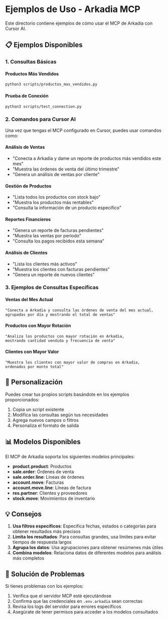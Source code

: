 # Ejemplos de Uso - Arkadia MCP

Este directorio contiene ejemplos de cómo usar el MCP de Arkadia con Cursor AI.

## 📋 Ejemplos Disponibles

### 1. Consultas Básicas

#### Productos Más Vendidos
```bash
python3 scripts/productos_mas_vendidos.py
```

#### Prueba de Conexión
```bash
python3 scripts/test_connection.py
```

### 2. Comandos para Cursor AI

Una vez que tengas el MCP configurado en Cursor, puedes usar comandos como:

#### Análisis de Ventas
- "Conecta a Arkadia y dame un reporte de productos más vendidos este mes"
- "Muestra las órdenes de venta del último trimestre"
- "Genera un análisis de ventas por cliente"

#### Gestión de Productos
- "Lista todos los productos con stock bajo"
- "Muestra los productos más rentables"
- "Consulta la información de un producto específico"

#### Reportes Financieros
- "Genera un reporte de facturas pendientes"
- "Muestra las ventas por período"
- "Consulta los pagos recibidos esta semana"

#### Análisis de Clientes
- "Lista los clientes más activos"
- "Muestra los clientes con facturas pendientes"
- "Genera un reporte de nuevos clientes"

### 3. Ejemplos de Consultas Específicas

#### Ventas del Mes Actual
```
"Conecta a Arkadia y consulta las órdenes de venta del mes actual, 
agrupadas por día y mostrando el total de ventas"
```

#### Productos con Mayor Rotación
```
"Analiza los productos con mayor rotación en Arkadia, 
mostrando cantidad vendida y frecuencia de venta"
```

#### Clientes con Mayor Valor
```
"Muestra los clientes con mayor valor de compras en Arkadia, 
ordenados por monto total"
```

## 🔧 Personalización

Puedes crear tus propios scripts basándote en los ejemplos proporcionados:

1. Copia un script existente
2. Modifica las consultas según tus necesidades
3. Agrega nuevos campos o filtros
4. Personaliza el formato de salida

## 📊 Modelos Disponibles

El MCP de Arkadia soporta los siguientes modelos principales:

- **product.product**: Productos
- **sale.order**: Órdenes de venta
- **sale.order.line**: Líneas de órdenes
- **account.move**: Facturas
- **account.move.line**: Líneas de factura
- **res.partner**: Clientes y proveedores
- **stock.move**: Movimientos de inventario

## 💡 Consejos

1. **Usa filtros específicos**: Especifica fechas, estados o categorías para obtener resultados más precisos
2. **Limita los resultados**: Para consultas grandes, usa límites para evitar tiempos de respuesta largos
3. **Agrupa los datos**: Usa agrupaciones para obtener resúmenes más útiles
4. **Combina modelos**: Relaciona datos de diferentes modelos para análisis más completos

## 🐛 Solución de Problemas

Si tienes problemas con los ejemplos:

1. Verifica que el servidor MCP esté ejecutándose
2. Confirma que las credenciales en `.env.arkadia` sean correctas
3. Revisa los logs del servidor para errores específicos
4. Asegúrate de tener permisos para acceder a los modelos consultados
